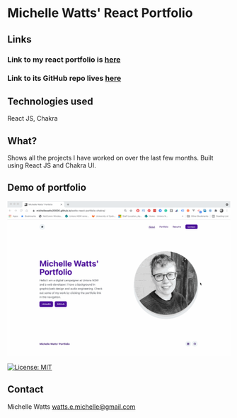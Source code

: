
# Michelle Watts' React Portfolio

## Links
### Link to my react portfolio is [here](https://michellewatts20000.github.io/watts-react-portfolio-chakra/#/watts-react-portfolio-chakra/)
### Link to its GitHub repo lives [here](https://github.com/michellewatts20000/watts-react-portfolio-chakra)

## Technologies used
React JS, Chakra

## What?
Shows all the projects I have worked on over the last few months. Built using React JS and Chakra UI.

## Demo of portfolio
![gif of portfolio](./public/img/my-react-portfolio.gif)

[![License: MIT](https://img.shields.io/badge/License-MIT-yellow.svg)](https://opensource.org/licenses/MIT)

## Contact
Michelle Watts
watts.e.michelle@gmail.com